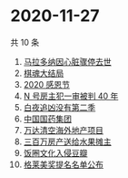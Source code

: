 # 2020-11-27

共 10 条

<!-- BEGIN -->
<!-- 最后更新时间 Fri Nov 27 2020 05:03:25 GMT+0800 (CST) -->
1. [马拉多纳因心脏骤停去世](https://www.zhihu.com/search?q=马拉多纳)
1. [棋魂大结局](https://www.zhihu.com/search?q=棋魂)
1. [2020 感恩节](https://www.zhihu.com/search?q=感恩节)
1. [N 号房主犯一审被判 40 年](https://www.zhihu.com/search?q=n号房)
1. [白夜追凶没有第二季](https://www.zhihu.com/search?q=白夜追凶第二季)
1. [中国国药集团](https://www.zhihu.com/search?q=新冠疫苗)
1. [万达清空海外地产项目](https://www.zhihu.com/search?q=万达)
1. [三百万房产送给水果摊主](https://www.zhihu.com/search?q=水果摊主)
1. [饭圈文化入侵豆瓣](https://www.zhihu.com/search?q=豆瓣养号)
1. [格莱美奖提名名单公布](https://www.zhihu.com/search?q=格莱美)
<!-- END -->
